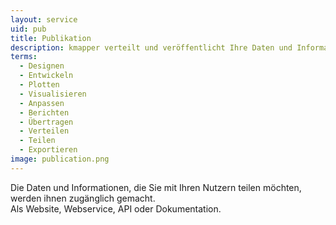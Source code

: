 ```yaml
---
layout: service
uid: pub
title: Publikation
description: kmapper verteilt und veröffentlicht Ihre Daten und Informationen an Ihre Benutzer.
terms: 
  - Designen
  - Entwickeln
  - Plotten
  - Visualisieren
  - Anpassen
  - Berichten
  - Übertragen
  - Verteilen
  - Teilen 
  - Exportieren
image: publication.png
---
```


Die Daten und Informationen, die Sie mit Ihren Nutzern teilen möchten, werden ihnen zugänglich gemacht.<br>
Als Website, Webservice, API oder Dokumentation. 
